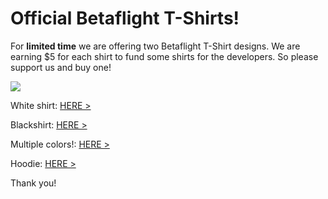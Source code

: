 # Official Betaflight T-Shirts!

For **limited time** we are offering two Betaflight T-Shirt designs. 
We are earning $5 for each shirt to fund some shirts for the developers. So please support us and buy one!

![](http://wd-design.de/bf/shirts.jpg)

White shirt: [HERE >](https://teespring.com/de/betaflight-t-shirt#pid=374&cid=100044&sid=front)

Blackshirt: [HERE >](https://teespring.com/de/betaflight-t-shirt_copy_1#pid=374&cid=100046&sid=front)

Multiple colors!: [HERE >](https://teespring.com/de/betaflight-shirt#pid=389&cid=100022&sid=front)

Hoodie: [HERE >](https://teespring.com/de/betaflight-hoodie#pid=377&cid=100063&sid=front)


Thank you!
